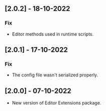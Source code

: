 ## [2.0.2] - 18-10-2022
### Fix
- Editor methods used in runtime scripts.

## [2.0.1] - 17-10-2022
### Fix
- The config file wasn't serialized properly.

## [2.0.0] - 07-10-2022
- New version of Editor Extensions package.